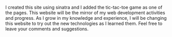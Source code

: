 I created this site using sinatra and I added the tic-tac-toe game as one of the pages. 
This website will be the mirror of my web development activities and progress. As I grow in my knowledge and experience, 
I will be changing this website to try out the new technologies as I learned them. Feel free to leave your comments and suggestions.
